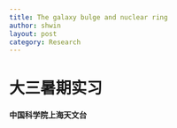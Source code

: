 ```yaml
---
title: The galaxy bulge and nuclear ring
author: shwin
layout: post
category: Research
---
```


# 大三暑期实习
#### 中国科学院上海天文台
